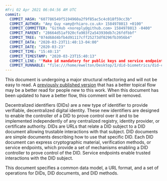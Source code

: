 ```yaml
---
#Fri 02 Apr 2021 06:04:56 AM UTC
commit:
  COMMIT_HASH: "607786549f5194960a2f9f85ac5c4c018f59cc3b"
  COMMIT_AUTHOR: "Amy Guy <amy@rhiaro.co.uk> 1584978013 +0100"
  COMMIT_COMMITTER: "GitHub <noreply@github.com> 1584978013 -0400"
  COMMIT_PARENT: "28664d51af920cfa903f2a543930db7c26fdfbbf"
  COMMIT_TREE: "074d68d4bfb4d91117cff25273df0296fb3956b4"
  COMMIT_DATA: "2020-03-23T11:40:13-04:00"
  COMMIT_DATE: "2020-03-23"
  COMMIT_TIME: "15:40:13"
  COMMIT_TIMESTAMP: "2020-03-23T15:40:13"
  COMMIT_LINE: ""Make id mandatory for public keys and service endpoints."
  COMMIT_RUNNABLE: "file:///home/ewelton/Desktop/I/did-biometrics/did-core-dataset/analysis/gitinfo/607786549f5194960a2f9f85ac5c4c018f59cc3b/snapshot/index.html"
---
```


<section id="abstract">
<p class="issue">
This document is undergoing a major structural refactoring and will not be easy
to read. A <a href="https://www.w3.org/TR/2019/WD-did-core-20191209/">previously
published version</a> that has a better topical flow may be a better read for
people new to this work. When this document has been updated to have a
better flow, this comment will be removed.
    </p>
<p>
<a>Decentralized identifiers</a> (DIDs) are a new type of identifier to
provide verifiable, decentralized digital identity. These new identifiers are
designed to enable the controller of a <a>DID</a> to prove control over
it and to be implemented independently of any centralized registry, identity
provider, or certificate authority. <a>DIDs</a> are URLs that relate a
<a>DID subject</a> to a <a>DID document</a> allowing trustable interactions with
that subject. <a>DID documents</a> are simple documents describing how to use
that specific <a>DID</a>. Each <a>DID document</a> can express cryptographic
material, verification methods, or <a>service endpoints</a>, which provide a
set of mechanisms enabling a <a>DID controller</a> to prove control of the
<a>DID</a>. <a>Service endpoints</a> enable trusted interactions with the
<a>DID subject</a>.
    </p>
<p>
This document specifies a common data model, a URL format, and a set of
operations for <a>DIDs</a>, <a>DID documents</a>, and <a>DID methods</a>.
    </p>
</section>
